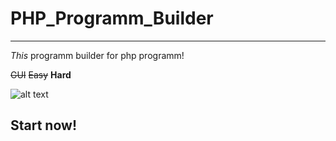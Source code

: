 # PHP_Programm_Builder

---

*This* programm builder for php programm!
 
~~GUI~~
~~Easy~~
**Hard**

![alt text](https://ibb.co/bgYJBL0 "ScreenShot 1")

## Start now!
